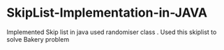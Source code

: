 # SkipList-Implementation-in-JAVA
Implemented Skip list in java used randomiser class . Used this skiplist to solve Bakery problem
